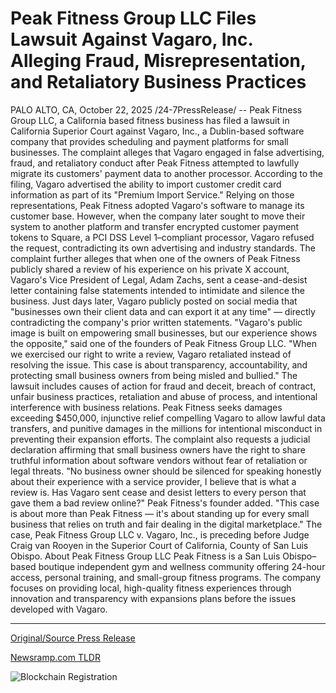 # Peak Fitness Group LLC Files Lawsuit Against Vagaro, Inc. Alleging Fraud, Misrepresentation, and Retaliatory Business Practices

PALO ALTO, CA, October 22, 2025 /24-7PressRelease/ -- Peak Fitness Group LLC, a California based fitness business has filed a lawsuit in California Superior Court against Vagaro, Inc., a Dublin-based software company that provides scheduling and payment platforms for small businesses.  The complaint alleges that Vagaro engaged in false advertising, fraud, and retaliatory conduct after Peak Fitness attempted to lawfully migrate its customers' payment data to another processor.  According to the filing, Vagaro advertised the ability to import customer credit card information as part of its "Premium Import Service." Relying on those representations, Peak Fitness adopted Vagaro's software to manage its customer base. However, when the company later sought to move their system to another platform and transfer encrypted customer payment tokens to Square, a PCI DSS Level 1–compliant processor, Vagaro refused the request, contradicting its own advertising and industry standards.  The complaint further alleges that when one of the owners of Peak Fitness publicly shared a review of his experience on his private X account, Vagaro's Vice President of Legal, Adam Zachs, sent a cease-and-desist letter containing false statements intended to intimidate and silence the business. Just days later, Vagaro publicly posted on social media that "businesses own their client data and can export it at any time" — directly contradicting the company's prior written statements.  "Vagaro's public image is built on empowering small businesses, but our experience shows the opposite," said one of the founders of Peak Fitness Group LLC. "When we exercised our right to write a review, Vagaro retaliated instead of resolving the issue. This case is about transparency, accountability, and protecting small business owners from being misled and bullied."  The lawsuit includes causes of action for fraud and deceit, breach of contract, unfair business practices, retaliation and abuse of process, and intentional interference with business relations. Peak Fitness seeks damages exceeding $450,000, injunctive relief compelling Vagaro to allow lawful data transfers, and punitive damages in the millions for intentional misconduct in preventing their expansion efforts.  The complaint also requests a judicial declaration affirming that small business owners have the right to share truthful information about software vendors without fear of retaliation or legal threats.  "No business owner should be silenced for speaking honestly about their experience with a service provider, I believe that is what a review is. Has Vagaro sent cease and desist letters to every person that gave them a bad review online?" Peak Fitness's founder added. "This case is about more than Peak Fitness — it's about standing up for every small business that relies on truth and fair dealing in the digital marketplace."  The case, Peak Fitness Group LLC v. Vagaro, Inc., is preceding before Judge Craig van Rooyen in the Superior Court of California, County of San Luis Obispo.  About Peak Fitness Group LLC Peak Fitness is a San Luis Obispo–based boutique independent gym and wellness community offering 24-hour access, personal training, and small-group fitness programs. The company focuses on providing local, high-quality fitness experiences through innovation and transparency with expansions plans before the issues developed with Vagaro. 

---

[Original/Source Press Release](https://www.24-7pressrelease.com/press-release/527892/peak-fitness-group-llc-files-lawsuit-against-vagaro-inc-alleging-fraud-misrepresentation-and-retaliatory-business-practices)
                    

[Newsramp.com TLDR](https://newsramp.com/curated-news/peak-fitness-sues-vagaro-over-data-access-retaliation-claims/ddaf545f42d2355923bd9da7dde9d54a) 

 

 



![Blockchain Registration](https://cdn.newsramp.app/24-7PressRelease/qrcode/2510/22/nuke_jkw.webp)
